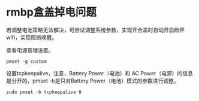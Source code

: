 # rmbp盒盖掉电问题

若调整电池策略无法解决，可尝试调整系统参数，实现开合盖时自动开启断开wifi，实现阻断唤醒。

查看电源管理设置。

```shell
pmset -g custom
```

设置tcpkeepalive，注意，Battery Power（电池）和 AC Power（电源）的信息是分开的，pmset -b是只对Battery Power（电池）模式的参数进行调整。

```shell
sudo pmset -b tcpkeepalive 0
```
